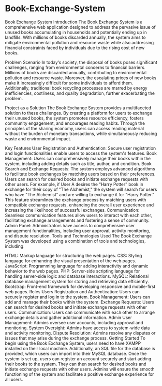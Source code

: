 # Book-Exchange-System

Book Exchange System
Introduction
The Book Exchange System is a comprehensive web application designed to address the pervasive issue of unused books accumulating in households and potentially ending up in landfills. With millions of books discarded annually, the system aims to mitigate environmental pollution and resource waste while also addressing financial constraints faced by individuals due to the rising cost of new books.

Problem Scenario
In today's society, the disposal of books poses significant challenges, ranging from environmental concerns to financial barriers. Millions of books are discarded annually, contributing to environmental pollution and resource waste. Moreover, the escalating prices of new books make it increasingly difficult for some individuals to afford them. Additionally, traditional book recycling processes are marred by energy inefficiencies, costliness, and quality degradation, further exacerbating the problem.

Project as a Solution
The Book Exchange System provides a multifaceted solution to these challenges. By creating a platform for users to exchange their unused books, the system promotes resource efficiency, fosters community engagement, and encourages reading habits. Through the principles of the sharing economy, users can access reading material without the burden of monetary transactions, while simultaneously reducing waste and environmental impact.

Key Features
User Registration and Authentication: Secure user registration and login functionalities enable users to access the system's features.
Book Management: Users can comprehensively manage their books within the system, including adding details such as title, author, and condition.
Book Search and Exchange Requests: The system employs advanced algorithms to facilitate book exchanges by matching users based on their preferences. Users can search for desired books and initiate exchange requests with other users. For example, if User A desires the "Harry Potter" book in exchange for their copy of "The Alchemist," the system will search for users who have "The Alchemist" and are willing to exchange it for "Harry Potter." This feature streamlines the exchange process by matching users with compatible exchange requests, enhancing the overall user experience and increasing the likelihood of successful exchanges.
Communication: Seamless communication features allow users to interact with each other, facilitating exchange arrangements and fostering a sense of community.
Admin Panel: Administrators have access to comprehensive user management functionalities, including user approval, activity monitoring, and dispute resolution.
Tools and Technologies Used
The Book Exchange System was developed using a combination of tools and technologies, including:

HTML: Markup language for structuring the web pages.
CSS: Styling language for enhancing the visual presentation of the web pages.
JavaScript: Programming language for adding interactivity and dynamic behavior to the web pages.
PHP: Server-side scripting language for handling server-side logic and database interactions.
MySQL: Relational database management system for storing and retrieving data efficiently.
Bootstrap: Front-end framework for developing responsive and mobile-first web pages.
Roles
Users
Registration and Authentication: Users can securely register and log in to the system.
Book Management: Users can add and manage their books within the system.
Exchange Requests: Users can search for desired books and initiate exchange requests with other users.
Communication: Users can communicate with each other to arrange exchange details and gather additional information.
Admin
User Management: Admins oversee user accounts, including approval and monitoring.
System Oversight: Admins have access to system-wide data and activity monitoring.
Dispute Resolution: Admins resolve any disputes or issues that may arise during the exchange process.
Getting Started
To begin using the Book Exchange System, users need to have XAMPP installed on their local machine. Additionally, an SQL file for the database is provided, which users can import into their MySQL database. Once the system is set up, users can register an account securely and start adding their books to the system. They can then search for desired books and initiate exchange requests with other users. Admins will ensure the smooth functioning of the system and facilitate a positive exchange experience for all users.
